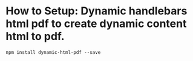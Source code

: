 # How to Setup: Dynamic handlebars html pdf to create dynamic content html to pdf.

```
npm install dynamic-html-pdf --save

```